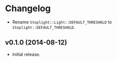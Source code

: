 # Changelog

- Rename `Stoplight::Light::DEFAULT_THRESHOLD` to
  `Stoplight::DEFAULT_THRESHOLD`.

## v0.1.0 (2014-08-12)

- Initial release.
